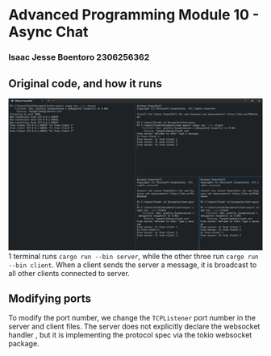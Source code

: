 # Advanced Programming Module 10 - Async Chat
### Isaac Jesse Boentoro 2306256362

## Original code, and how it runs
![experiment1](images/experiment1.png)
1 terminal runs `cargo run --bin server`, while the other three run `cargo run --bin client`. When a client sends the server a message, it is broadcast to all other clients connected to server.

## Modifying ports
To modify the port number, we change the `TCPListener` port number in the server and client files.
The server does not explicitly declare the websocket handler , but it is implementing the protocol spec via the tokio websocket package.